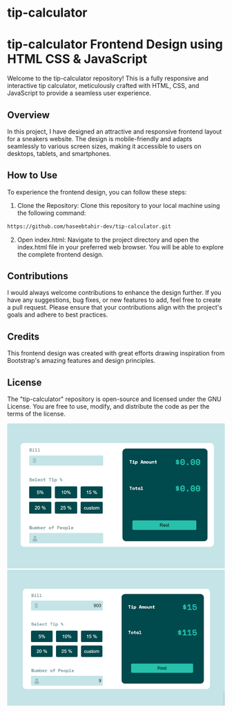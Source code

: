 # tip-calculator
# tip-calculator Frontend Design using HTML CSS & JavaScript

Welcome to the tip-calculator repository! This is a fully responsive and interactive tip calculator, meticulously crafted with HTML, CSS, and JavaScript to provide a seamless user experience. 

## Overview

In this project, I have designed an attractive and responsive frontend layout for a sneakers website. The design is mobile-friendly and adapts seamlessly to various screen sizes, making it accessible to users on desktops, tablets, and smartphones.

## How to Use

To experience the frontend design, you can follow these steps:

1. Clone the Repository: Clone this repository to your local machine using the following command:

```bash
https://github.com/haseebtahir-dev/tip-calculator.git
```

2. Open index.html: Navigate to the project directory and open the index.html file in your preferred web browser. You will be able to explore the complete frontend design.

## Contributions
I would always welcome contributions to enhance the design further. If you have any suggestions, bug fixes, or new features to add, feel free to create a pull request. Please ensure that your contributions align with the project's goals and adhere to best practices.

## Credits
This frontend design was created with great efforts drawing inspiration from Bootstrap's amazing features and design principles.

## License
The "tip-calculator" repository is open-source and licensed under the GNU License. You are free to use, modify, and distribute the code as per the terms of the license.

![tip_calculator](calculator.png)
![tip_calculator](calculator1.png)

